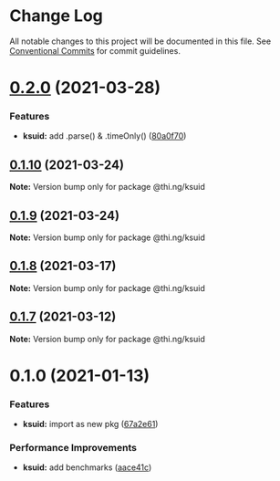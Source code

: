 # Change Log

All notable changes to this project will be documented in this file.
See [Conventional Commits](https://conventionalcommits.org) for commit guidelines.

# [0.2.0](https://github.com/thi-ng/umbrella/compare/@thi.ng/ksuid@0.1.10...@thi.ng/ksuid@0.2.0) (2021-03-28)


### Features

* **ksuid:** add .parse() & .timeOnly() ([80a0f70](https://github.com/thi-ng/umbrella/commit/80a0f70a2593af1c4e77a33dd3f98e36d9231c1c))





## [0.1.10](https://github.com/thi-ng/umbrella/compare/@thi.ng/ksuid@0.1.9...@thi.ng/ksuid@0.1.10) (2021-03-24)

**Note:** Version bump only for package @thi.ng/ksuid





## [0.1.9](https://github.com/thi-ng/umbrella/compare/@thi.ng/ksuid@0.1.8...@thi.ng/ksuid@0.1.9) (2021-03-24)

**Note:** Version bump only for package @thi.ng/ksuid





## [0.1.8](https://github.com/thi-ng/umbrella/compare/@thi.ng/ksuid@0.1.7...@thi.ng/ksuid@0.1.8) (2021-03-17)

**Note:** Version bump only for package @thi.ng/ksuid





## [0.1.7](https://github.com/thi-ng/umbrella/compare/@thi.ng/ksuid@0.1.6...@thi.ng/ksuid@0.1.7) (2021-03-12)

**Note:** Version bump only for package @thi.ng/ksuid





# 0.1.0 (2021-01-13)


### Features

* **ksuid:** import as new pkg ([67a2e61](https://github.com/thi-ng/umbrella/commit/67a2e611a52ecd8870b43848e95d457f63185428))


### Performance Improvements

* **ksuid:** add benchmarks ([aace41c](https://github.com/thi-ng/umbrella/commit/aace41ce8ec0864d38a27d9b0461b705e9e122dc))
